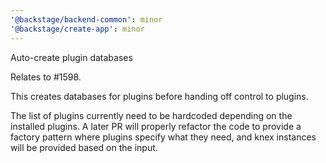 ```yaml
---
'@backstage/backend-common': minor
'@backstage/create-app': minor
---
```


Auto-create plugin databases

Relates to #1598.

This creates databases for plugins before handing off control to plugins.

The list of plugins currently need to be hardcoded depending on the installed plugins. A later PR will properly refactor the code to provide a factory pattern where plugins specify what they need, and knex instances will be provided based on the input.
